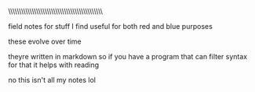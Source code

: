 \\\\\\\\\\\\\\\\\\\\\\\\\\\\\\\\\\\\\\\\\\\\\\\\\\\\\\\\\\\\\\\\\\\\\\\\\\\\\\\\\\\\\\\\

field notes for stuff I find useful for both red and blue purposes




these evolve over time




theyre written in markdown so if you have a program that can filter syntax for that it helps with reading





























































no this isn't all my notes lol 



